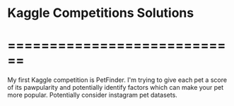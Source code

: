 # Kaggle Competitions Solutions
# ============================


My first Kaggle competition is PetFinder. I'm trying to give each pet a score of its pawpularity and potentially identify factors which can make your pet more popular. Potentially consider instagram pet datasets.